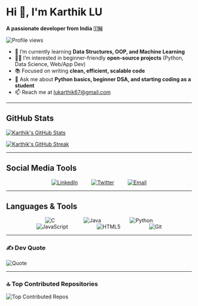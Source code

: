 # Hi 👋, I'm Karthik LU

**A passionate developer from India 🇮🇳**

![Profile views](https://komarev.com/ghpvc/?username=lukarthik67&color=blue&style=for-the-badge)

- 🌱 I’m currently learning **Data Structures, OOP, and Machine Learning**  
- 👨‍💻 I’m interested in beginner-friendly **open-source projects** (Python, Data Science, Web/App Dev)  
- 📚 Focused on writing **clean, efficient, scalable code**  
- 💬 Ask me about **Python basics, beginner DSA, and starting coding as a student**  
- 📫 Reach me at [lukarthik67@gmail.com](mailto:lukarthik67@gmail.com)  

---

## GitHub Stats

[![Karthik's GitHub Stats](https://github-readme-stats.vercel.app/api?username=lukarthik67&show_icons=true&theme=radical&count_private=true&include_all_commits=true)](https://github.com/lukarthik67)

[![Karthik's GitHub Streak](https://github-readme-streak-stats.herokuapp.com/?user=lukarthik67&theme=radical)](https://github.com/lukarthik67)

---

## Social Media Tools

<p align="center" style="display: flex; gap: 37px; flex-wrap: wrap; justify-content: center;">
  <a href="https://www.linkedin.com/in/karthik-lu-530534328" target="_blank">     
    <img src="https://img.shields.io/badge/LinkedIn-%230077B5.svg?logo=linkedin&logoColor=white&style=flat" alt="LinkedIn" />  
  </a>  
  <a href="https://x.com/LuKarthik94277" target="_blank">    
    <img src="https://img.shields.io/badge/Twitter-%23000000.svg?logo=twitter&logoColor=white&style=flat" alt="Twitter" />
  </a>
  <a href="mailto:lukarthik67@gmail.com">
        <img src="https://img.shields.io/badge/Email-D14836?logo=gmail&logoColor=white&style=flat" alt="Email" />
  </a>
</p>

---

## Languages & Tools

<p align="center">
  <img src="https://img.shields.io/badge/C-%2300599C.svg?logo=c&logoColor=white&style=flat" alt="C" style="margin: 0 37px;" />  
  <img src="https://img.shields.io/badge/Java-%23ED8B00.svg?logo=openjdk&logoColor=white&style=flat" alt="Java" style="margin: 0 37px;" />
  <img src="https://img.shields.io/badge/Python-3670A0?logo=python&logoColor=ffdd54&style=flat" alt="Python" style="margin: 0 37px;" />
  <img src="https://img.shields.io/badge/JavaScript-%23323330.svg?logo=javascript&logoColor=%23F7DF1E&style=flat" alt="JavaScript" style="margin: 0 37px;" />
  <img src="https://img.shields.io/badge/HTML5-%23E34F26.svg?logo=html5&logoColor=white&style=flat" alt="HTML5" style="margin: 0 37px;" />  
  <img src="https://img.shields.io/badge/Git-%23F05033.svg?logo=git&logoColor=white&style=flat" alt="Git" style="margin: 0 37px;" />
</p>


---

### ✍️ Dev Quote

![Quote](https://quotes-github-readme.vercel.app/api?type=horizontal&theme=radical)

---

### 🔝 Top Contributed Repositories

![Top Contributed Repos](https://github-contributor-stats.vercel.app/api?username=lukarthik67&limit=5&theme=radical&combine_all_yearly_contributions=true)




